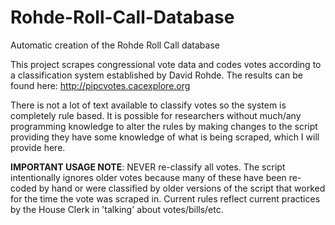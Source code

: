 # Rohde-Roll-Call-Database
Automatic creation of the Rohde Roll Call database

This project scrapes congressional vote data and codes votes according to a classification system established by David Rohde. The results can be found here: <a href="http://pipcvotes.cacexplore.org">http://pipcvotes.cacexplore.org</a>

There is not a lot of text available to classify votes so the system is completely rule based. It is possible for researchers without much/any programming knowledge to alter the rules by making changes to the script providing they have some knowledge of what is being scraped, which I will provide here.

**IMPORTANT USAGE NOTE**: NEVER re-classify all votes. The script intentionally ignores older votes because many of these have been re-coded by hand or were classified by older versions of the script that worked for the time the vote was scraped in. Current rules reflect current practices by the House Clerk in 'talking' about votes/bills/etc.

